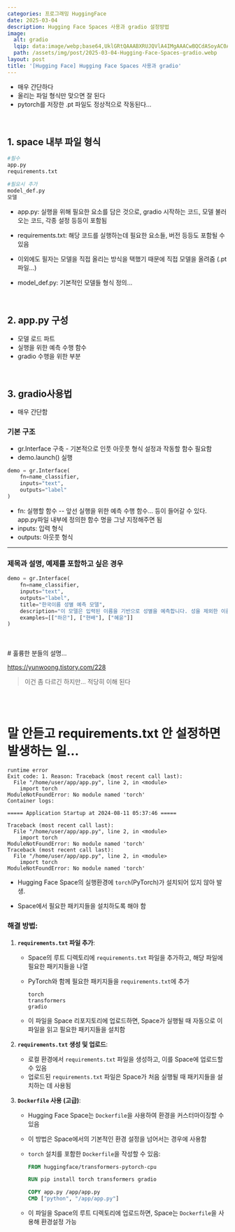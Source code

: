 ```yaml
---
categories: 프로그래밍 HuggingFace
date: 2025-03-04
description: Hugging Face Spaces 사용과 gradio 설정방법
image:
  alt: gradio
  lqip: data:image/webp;base64,UklGRtQAAABXRUJQVlA4IMgAAACwBQCdASoyAC0APtFmqlEoJSOioqoxABoJaWnGNToRtgdoAALp6XZqb50/f820scGn00Z7QgAA/vE0pUaiULIXVc+d/LLNkSxz9s4X/k5tyeVaQ1aETnB1hIClyury5/QEVS6Q44pmvHU3mKvyFvFSbH5WkYyV0dyTCAdJ0sqtRhZvP7z5Z9nayTZArmQzKv7tM9cNdL3ZsbsKiOtRYzZF/gCVTDANj7ivYwn/RfRckCJlyRYL87baPfGMoFEM0evSXDbX0AAAAA==
  path: /assets/img/post/2025-03-04-Hugging-Face-Spaces-gradio.webp
layout: post
title: '[Hugging Face] Hugging Face Spaces 사용과 gradio'
---
```

- 매우 간단하다 
- 올리는 파일 형식만 맞으면 잘 된다 
- pytorch를 저장한 .pt 파일도 정상적으로 작동된다... 

<br>

## 1. space 내부 파일 형식 
```python 
#필수 
app.py
requirements.txt

#필요시 추가
model_def.py
모델
```

- app.py: 실행을 위해 필요한 요소를 담은 것으로, gradio 시작하는 코드, 모델 불러오는 코드, 각종 설정 등등이 포함됨 
- requirements.txt: 해당 코드를 실행하는데 필요한 요소들, 버전 등등도 포함될 수 있음 

- 이외에도 필자는 모델을 직접 올리는 방식을 택했기 때문에 직접 모델을 올려줌 (.pt 파일...)
- model_def.py: 기본적인 모델들 형식 정의... 


<br>

## 2. app.py 구성 
- 모델 로드 파트 
- 실행을 위한 예측 수행 함수 
- gradio 수행을 위한 부분 


<br>

## 3. gradio사용법 
- 매우 간단함 
### 기본 구조 
- gr.Interface 구축 - 기본적으로 인풋 아웃풋 형식 설정과 작동할 함수 필요함 
- demo.launch() 실행 

```python
demo = gr.Interface(
    fn=name_classifier, 
    inputs="text", 
    outputs="label"
)
```
- fn: 실행할 함수 -- 앞선 실행을 위한 예측 수행 함수... 등이 들어갈 수 있다. app.py파일 내부에 정의한 함수 명을 그냥 지정해주면 됨  
- inputs: 입력 형식 
- outputs: 아웃풋 형식 
---

### 제목과 설명, 예제를 포함하고 싶은 경우 
```python 
demo = gr.Interface(
    fn=name_classifier, 
    inputs="text", 
    outputs="label",
    title="한국이름 성별 예측 모델",  
    description="이 모델은 입력된 이름을 기반으로 성별을 예측합니다. 성을 제외한 이름을 입력하고 예측된 성별과 그 확률을 확인하세요.",  
    examples=[["하은"], ["현배"], ["혜윤"]] 
)

```
<br>
<br>
# 훌륭한 분들의 설명... 
<https://lifeignite.tistory.com/63>

<https://yunwoong.tistory.com/228>
> 이건 좀 다르긴 하지만... 적당히 이해 된다 


<br><br>
# 말 안듣고 requirements.txt 안 설정하면 발생하는 일... 
```
runtime error
Exit code: 1. Reason: Traceback (most recent call last):
  File "/home/user/app/app.py", line 2, in <module>
    import torch
ModuleNotFoundError: No module named 'torch'
Container logs:

===== Application Startup at 2024-08-11 05:37:46 =====

Traceback (most recent call last):
  File "/home/user/app/app.py", line 2, in <module>
    import torch
ModuleNotFoundError: No module named 'torch'
Traceback (most recent call last):
  File "/home/user/app/app.py", line 2, in <module>
    import torch
ModuleNotFoundError: No module named 'torch'
```

- Hugging Face Space의 실행환경에 `torch`(PyTorch)가 설치되어 있지 않아 발생.

- Space에서 필요한 패키지들을 설치하도록 해야 함 


### 해결 방법:

1. **`requirements.txt` 파일 추가**:
   - Space의 루트 디렉토리에 `requirements.txt` 파일을 추가하고, 해당 파일에 필요한 패키지들을 나열
   - PyTorch와 함께 필요한 패키지들을 `requirements.txt`에 추가

     ```text
     torch
     transformers
     gradio
     ```

   - 이 파일을 Space 리포지토리에 업로드하면, Space가 실행될 때 자동으로 이 파일을 읽고 필요한 패키지들을 설치함

2. **`requirements.txt` 생성 및 업로드**:
   - 로컬 환경에서 `requirements.txt` 파일을 생성하고, 이를 Space에 업로드할 수 있음 
   - 업로드된 `requirements.txt` 파일은 Space가 처음 실행될 때 패키지들을 설치하는 데 사용됨 

3. **`Dockerfile` 사용 (고급)**:
   - Hugging Face Space는 `Dockerfile`을 사용하여 환경을 커스터마이징할 수 있음 
   - 이 방법은 Space에서의 기본적인 환경 설정을 넘어서는 경우에 사용함
   - `torch` 설치를 포함한 `Dockerfile`을 작성할 수 있음:

     ```Dockerfile
     FROM huggingface/transformers-pytorch-cpu

     RUN pip install torch transformers gradio

     COPY app.py /app/app.py
     CMD ["python", "/app/app.py"]
     ```

   - 이 파일을 Space의 루트 디렉토리에 업로드하면, Space는 `Dockerfile`을 사용해 환경설정 가능